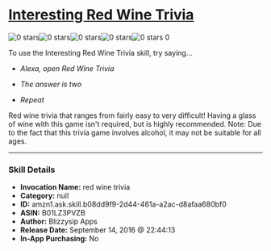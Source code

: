# [Interesting Red Wine Trivia](http://alexa.amazon.com/#skills/amzn1.ask.skill.b08dd9f9-2d44-461a-a2ac-d8afaa680bf0)
![0 stars](../../images/ic_star_border_black_18dp_1x.png)![0 stars](../../images/ic_star_border_black_18dp_1x.png)![0 stars](../../images/ic_star_border_black_18dp_1x.png)![0 stars](../../images/ic_star_border_black_18dp_1x.png)![0 stars](../../images/ic_star_border_black_18dp_1x.png) 0

To use the Interesting Red Wine Trivia skill, try saying...

* *Alexa, open Red Wine Trivia*

* *The answer is two*

* *Repeat*

Red wine trivia that ranges from fairly easy to very difficult! Having a glass of wine with this game isn't required, but is highly recommended. Note: Due to the fact that this trivia game involves alcohol, it may not be suitable for all ages.

***

### Skill Details

* **Invocation Name:** red wine trivia
* **Category:** null
* **ID:** amzn1.ask.skill.b08dd9f9-2d44-461a-a2ac-d8afaa680bf0
* **ASIN:** B01LZ3PVZB
* **Author:** Blizzysip Apps
* **Release Date:** September 14, 2016 @ 22:44:13
* **In-App Purchasing:** No
